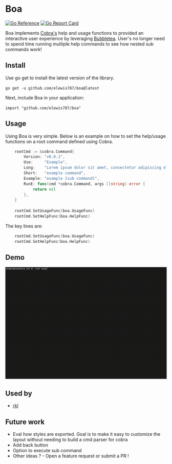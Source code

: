 # Boa
[![Go Reference](https://pkg.go.dev/badge/github.com/elewis787/boa#section-readme.svg)](https://pkg.go.dev/github.com/elewis787/boa#section-readme) [![Go Report Card](https://goreportcard.com/badge/github.com/elewis787/boa)](https://goreportcard.com/report/github.com/elewis787/boa)

Boa implements [Cobra's](https://github.com/spf13/cobra) help and usage functions to provided an interactive user experience by leveraging [Bubbletea](https://github.com/charmbracelet/bubbletea). User's no longer need to spend time running multiple help commands to see how nested sub commands work!

## Install 

Use go get to install the latest version of the library.

`go get -u github.com/elewis787/boa@latest`

Next, include Boa in your application:

`import "github.com/elewis787/boa"`

## Usage

Using Boa is very simple. Below is an example on how to set the help/usage functions on a root command defined using Cobra. 

```go
	rootCmd := &cobra.Command{
		Version: "v0.0.1",
		Use:     "Example",
		Long:    "Lorem ipsum dolor sit amet, consectetur adipiscing elit, sed do eiusmod tempor incididunt ut labore et dolore magna aliqua.",
		Short:   "example command",
		Example: "example [sub command]",
		RunE: func(cmd *cobra.Command, args []string) error {
		    return nil
		},
	}

	rootCmd.SetUsageFunc(boa.UsageFunc)
	rootCmd.SetHelpFunc(boa.HelpFunc)

```

The key lines are: 

```go
	rootCmd.SetUsageFunc(boa.UsageFunc)
	rootCmd.SetHelpFunc(boa.HelpFunc)
```

## Demo 

![demo](demo.gif)

## Used by 
- [rkl](https://github.com/elewis787/rkl)

## Future work 
- Eval how styles are exported. Goal is to make it easy to customize the layout without needing to build a cmd parser for cobra 
- Add back button 
- Option to execute sub command 
- Other ideas ? - Open a feature request or submit a PR ! 
